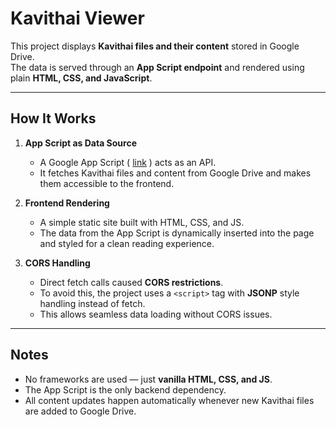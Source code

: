# Kavithai Viewer  

This project displays **Kavithai files and their content** stored in Google Drive.  
The data is served through an **App Script endpoint** and rendered using plain **HTML, CSS, and JavaScript**.  

---

## How It Works  

1. **App Script as Data Source**  
   - A Google App Script ( [link](https://script.google.com/) ) acts as an API.  
   - It fetches Kavithai files and content from Google Drive and makes them accessible to the frontend.  

2. **Frontend Rendering**  
   - A simple static site built with HTML, CSS, and JS.  
   - The data from the App Script is dynamically inserted into the page and styled for a clean reading experience.  

3. **CORS Handling**  
   - Direct fetch calls caused **CORS restrictions**.  
   - To avoid this, the project uses a `<script>` tag with **JSONP** style handling instead of fetch.  
   - This allows seamless data loading without CORS issues.  

---

## Notes  

- No frameworks are used — just **vanilla HTML, CSS, and JS**.  
- The App Script is the only backend dependency.  
- All content updates happen automatically whenever new Kavithai files are added to Google Drive.  
